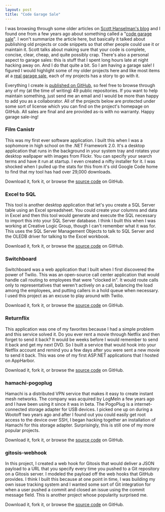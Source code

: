 ```yaml
---
layout: post
title: "Code Garage Sale"
---
```


I was browsing through some older articles on [Scott Hanselman's blog](http://www.hanselman.com/blog/) and I found one from a few years ago about something called a "[code garage sale](http://www.hanselman.com/blog/GarageSalesAndGarageSaleQualityCode.aspx)". I won't summarize the article here, but basically it talked about publishing old projects or code snippets so that other people could use it or maintain it. Scott talks about making sure that your code is complete, concise, clear, cheap, and quite possibly crap. There's also a personal aspect to garage sales: this is stuff that I spent long hours late at night hacking away on. And I do that quite a bit. So I am having a garage sale! I figured I would highlight some of my older projects here and like most items at a [real garage sale](http://en.wikipedia.org/wiki/Garage_sale), each of my projects has a story to go with it.

Everything I create is [published on GitHub](https://github.com/mbmccormick), so feel free to browse through any of my (at the time of writing) 49 public repositories. If you want to help maintain something, just send me an email and I would be more than happy to add you as a collaborator. All of the projects below are protected under some sort of license which you can find on the project's homepage on GitHub. All sales are final and are provided as-is with no warranty. Happy garage sale-ing!

### Film Canistr

This was my first ever software application. I built this when I was a sophomore in high school on the .NET Framework 2.0\. It's a desktop application that runs in the background in your system tray and rotates your desktop wallpaper with images from Flickr. You can specify your search terms and have it run at startup. I even created a nifty installer for it. I was shocked when I pulled up the stats for this from it's old Google Code home to find that my tool has had over 29,000 downloads.

Download it, fork it, or browse the [source code](https://github.com/mbmccormick/film-canistr) on GitHub.

### Excel to SQL

This tool is another desktop application that let's you create a SQL Server table using an Excel spreadsheet. You could create your columns and data in Excel and then this tool would generate and execute the SQL necessary to import this into your SQL Server database. I think I built this when I was working at Creative Logic Group, though I can't remember what it was for. This uses the SQL Server Management Objects to talk to SQL Server and the OLEDB driver for talking to the Excel workbook.

Download it, fork it, or browse the [source code](https://github.com/mbmccormick/excel-to-sql) on GitHub.

### Switchboard

Switchboard was a web application that I built when I first discovered the power of Twilio. This was an open-source call center application that would handle call routing to employees that were "clocked in". It would route calls only to representatives that weren't actively on a call, balancing the load among the employees, and putting callers in a hold queue when necessary. I used this project as an excuse to play around with Twilio.

Download it, fork it, or browse the [source code](https://github.com/mbmccormick/switchboard) on GitHub.

### **Returnflix**

This application was one of my favorites because I had a simple problem and this service solved it. Do you ever rent a movie through Netflix and then forget to send it back? It would be weeks before I would remember to send it back and get my next DVD. So I built a service that would hook into your Netflix account and remind you a few days after you were sent a new movie to send it back. This was one of my first ASP.NET applications that I hosted on AppHarbor.

Download it, fork it, or browse the [source code](https://github.com/mbmccormick/returnflix) on GitHub.

### hamachi-pogoplug

Hamachi is a distributed VPN service that makes it easy to create instant mesh networks. The company was acquired by LogMeIn a few years ago and I have been using it since it was in beta. The PogoPlug is a internet-connected storage adapter for USB devices. I picked one up on during a Wootoff two years ago and after I found out you could easily get root access to the device over SSH, I began hacking together an installation of Hamachi for this storage adapter. Surprisingly, this is still one of my more popular projects.

Download it, fork it, or browse the [source code](https://github.com/mbmccormick/hamachi-pogoplug) on GitHub.

### gitosis-webhook

In this project, I created a web hook for Gitosis that would deliver a JSON payload to a URL that you specify every time you pushed to a Git repository on a Gitosis server. I modeled the payload off the web hooks that GitHub provides. I think I built this because at one point in time, I was building my own issue tracking system and I wanted some sort of Git integration for when a user pushed a commit and closed an issue using the commit message field. This is another project whose popularity surprised me.

Download it, fork it, or browse the [source code](https://github.com/mbmccormick/gitosis-webhook) on GitHub.
